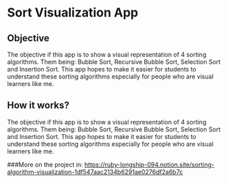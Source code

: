 # Sort Visualization App


## Objective

The objective if this app is to show a visual representation of 4 sorting algorithms. Them being: Bubble Sort, Recursive Bubble Sort, Selection Sort and Insertion Sort. This app hopes to make it easier for students to understand these sorting algorithms especially for people who are visual learners like me. 


##  How it works?

The objective if this app is to show a visual representation of 4 sorting algorithms. Them being: Bubble Sort, Recursive Bubble Sort, Selection Sort and Insertion Sort. This app hopes to make it easier for students to understand these sorting algorithms especially for people who are visual learners like me. 

###More on the project in:
https://ruby-longship-094.notion.site/sorting-algorithm-visualization-1df547aac2134b6291ae0276df2a6b7c
